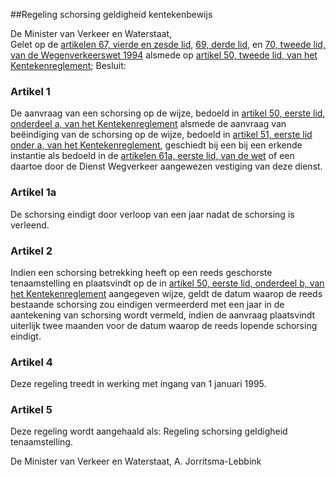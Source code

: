 <meta http-equiv='Content-Type' content='text/html; charset=utf-8' />

##Regeling schorsing geldigheid kentekenbewijs

De Minister van Verkeer en Waterstaat,  
Gelet op de [artikelen 67, vierde en zesde lid](../../../../../../wet/wegenverkeerswet/1994/BWBR0006622/README.md), [69, derde lid](../../../../../../wet/wegenverkeerswet/1994/BWBR0006622/README.md), en [70, tweede lid, van de Wegenverkeerswet 1994](../../../../../../wet/wegenverkeerswet/1994/BWBR0006622/README.md) alsmede op [artikel 50, tweede lid, van het Kentekenreglement](../../../../../../AMvB/kentekenreglement/BWBR0006951/README.md);
Besluit:    

### Artikel  1  

De aanvraag van een schorsing op de wijze, bedoeld in [artikel 50, eerste lid, onderdeel a, van het Kentekenreglement](../../../../../../AMvB/kentekenreglement/BWBR0006951/README.md) alsmede de aanvraag van beëindiging van de schorsing op de wijze, bedoeld in [artikel 51, eerste lid onder a, van het Kentekenreglement](../../../../../../AMvB/kentekenreglement/BWBR0006951/README.md), geschiedt bij een bij een erkende instantie als bedoeld in de [artikelen 61a, eerste lid, van de wet](../../../../../../wet/wegenverkeerswet/1994/BWBR0006622/README.md) of een daartoe door de Dienst Wegverkeer aangewezen vestiging van deze dienst. 

### Artikel  1a  

De schorsing eindigt door verloop van een jaar nadat de schorsing is verleend. 

### Artikel  2  

Indien een schorsing betrekking heeft op een reeds geschorste tenaamstelling en plaatsvindt op de in [artikel 50, eerste lid, onderdeel b, van het Kentekenreglement](../../../../../../AMvB/kentekenreglement/BWBR0006951/README.md) aangegeven wijze, geldt de datum waarop de reeds bestaande schorsing zou eindigen vermeerderd met een jaar in de aantekening van schorsing wordt vermeld, indien de aanvraag plaatsvindt uiterlijk twee maanden voor de datum waarop de reeds lopende schorsing eindigt.

### Artikel  4  

Deze regeling treedt in werking met ingang van 1 januari 1995. 

### Artikel  5  

Deze regeling wordt aangehaald als: Regeling schorsing geldigheid tenaamstelling. 

De 
Minister van Verkeer en Waterstaat, 
A. Jorritsma-Lebbink      
